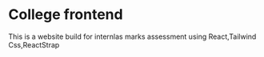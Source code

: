 # College frontend

This is a website build for internlas marks assessment using React,Tailwind Css,ReactStrap